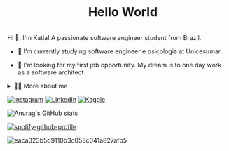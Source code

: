 <!--título-->
<div id="user-content-toc">
  <ul align="center">
    <summary><h1 style="display: inline-block">Hello World</h1></summary>
</div>

<!-- Presentation -->
<p>
  Hi 👋, I'm Katia! A passionate software engineer student from Brazil.

  - 🌱 I’m currently studying software engineer e psicologia at Unicesumar 

  - 🔭 I'm looking for my first job opportunity. My dream is to one day work as a software architect
</p>

<!-- Dropdown -->
<details>
  <summary>👨‍💻 More about me</summary>

  - 💬 I am 36 years old, currently living in Brazil. I'm student in English and have experience with SQL, Mongodb, firebase,  Javascript, React,  TypeScript, software developer Front and, Backend. I'm also student psychology student with the aim of bringing the importance of mental health in the organizational environment and to the area of ​​technology, thus being able to provide a more welcoming and productive environment

  - ⚡ I like reading, whether it's good books about mental health, as well as watching movies and playing games! I believe that our personal interests contribute to a more accurate perception of things and to solving problems. \o/
</details>

<!-- Links -->
[![Instagram](https://img.shields.io/badge/Instagram-E4405F?style=for-the-badge&logo=instagram&logoColor=white)](https://www.instagram.com/kate_winkert/)
[![LinkedIn](https://img.shields.io/badge/LinkedIn-0077B5?style=for-the-badge&logo=linkedin&logoColor=white)](https://www.linkedin.com/in/katia-winkert-90b3aa218/)
[![Kaggle](https://img.shields.io/badge/Kaggle-20BEFF?style=for-the-badge&logo=Kaggle&logoColor=white)](https://www.kaggle.com/katiawinkert)

![Anurag's GitHub stats](https://github-readme-stats.vercel.app/api?username=KatiaWinkert&show_icons=true&theme=codeSTACKr)


[![spotify-github-profile](https://spotify-github-profile.kittinanx.com/api/view?uid=31zenfpjnilp3fcys2bwe5e6xdq4&cover_image=true&theme=default&show_offline=false&background_color=121212&interchange=false&bar_color_cover=false&bar_color=28c83a)](https://github.com/kittinan/spotify-github-profile) 

<!-- GIF -->
![eaca323b5d9110b3c053c041a827afb5](https://github.com/user-attachments/assets/eed44976-267f-4460-9159-75ceb6c629ef)




